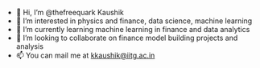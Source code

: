 - 👋 Hi, I’m @thefreequark Kaushik
- 👀 I’m interested in physics and finance, data science, machine learning
- 🌱 I’m currently learning machine learning in finance and data analytics 
- 💞️ I’m looking to collaborate on finance model building projects and analysis
- 📫 You can mail me at kkaushik@iitg.ac.in

<!---
thefreequark/thefreequark is a ✨ special ✨ repository because its `README.md` (this file) appears on your GitHub profile.
You can click the Preview link to take a look at your changes.
--->


